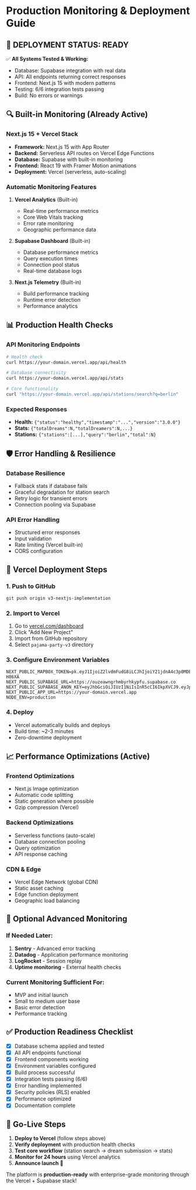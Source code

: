 # Production Monitoring & Deployment Guide

## 🚀 **DEPLOYMENT STATUS: READY**

✅ **All Systems Tested & Working:**
- Database: Supabase integration with real data
- API: All endpoints returning correct responses
- Frontend: Next.js 15 with modern patterns
- Testing: 6/6 integration tests passing
- Build: No errors or warnings

## 🔍 **Built-in Monitoring (Already Active)**

### Next.js 15 + Vercel Stack
- **Framework:** Next.js 15 with App Router
- **Backend:** Serverless API routes on Vercel Edge Functions  
- **Database:** Supabase with built-in monitoring
- **Frontend:** React 19 with Framer Motion animations
- **Deployment:** Vercel (serverless, auto-scaling)

### Automatic Monitoring Features

1. **Vercel Analytics** (Built-in)
   - Real-time performance metrics
   - Core Web Vitals tracking
   - Error rate monitoring
   - Geographic performance data

2. **Supabase Dashboard** (Built-in)
   - Database performance metrics
   - Query execution times
   - Connection pool status
   - Real-time database logs

3. **Next.js Telemetry** (Built-in)
   - Build performance tracking
   - Runtime error detection
   - Performance analytics

## 📊 **Production Health Checks**

### API Monitoring Endpoints
```bash
# Health check
curl https://your-domain.vercel.app/api/health

# Database connectivity
curl https://your-domain.vercel.app/api/stats

# Core functionality
curl "https://your-domain.vercel.app/api/stations/search?q=berlin"
```

### Expected Responses
- **Health:** `{"status":"healthy","timestamp":"...","version":"3.0.0"}`
- **Stats:** `{"totalDreams":N,"totalDreamers":N,...}`
- **Stations:** `{"stations":[...],"query":"berlin","total":N}`

## 🛡️ **Error Handling & Resilience**

### Database Resilience
- Fallback stats if database fails
- Graceful degradation for station search
- Retry logic for transient errors
- Connection pooling via Supabase

### API Error Handling
- Structured error responses
- Input validation
- Rate limiting (Vercel built-in)
- CORS configuration

## 🚀 **Vercel Deployment Steps**

### 1. Push to GitHub
```bash
git push origin v3-nextjs-implementation
```

### 2. Import to Vercel
1. Go to [vercel.com/dashboard](https://vercel.com/dashboard)
2. Click "Add New Project"
3. Import from GitHub repository
4. Select `pajama-party-v3` directory

### 3. Configure Environment Variables
```
NEXT_PUBLIC_MAPBOX_TOKEN=pk.eyJ1IjoiZ2lvdmFudG8iLCJhIjoiY21jdnA4c3p0MDE1cDJqcXJjejE3Ymg3YiJ9.OKkbmDiZosRlNgJP-H86XA
NEXT_PUBLIC_SUPABASE_URL=https://ouzeawngrhmbyrhkypfu.supabase.co  
NEXT_PUBLIC_SUPABASE_ANON_KEY=eyJhbGciOiJIUzI1NiIsInR5cCI6IkpXVCJ9.eyJpc3MiOiJzdXBhYmFzZSIsInJlZiI6Im91emVhd25ncmhtYnlyaGt5cGZ1Iiwicm9sZSI6ImFub24iLCJpYXQiOjE3NTIxMzg0ODIsImV4cCI6MjA2NzcxNDQ4Mn0.ACBWCIMnTUN4X1A3yx3i44vFUc75bVvUp_YrZz6VDM8
NEXT_PUBLIC_APP_URL=https://your-domain.vercel.app
NODE_ENV=production
```

### 4. Deploy
- Vercel automatically builds and deploys
- Build time: ~2-3 minutes
- Zero-downtime deployment

## 📈 **Performance Optimizations (Active)**

### Frontend Optimizations
- Next.js Image optimization
- Automatic code splitting
- Static generation where possible
- Gzip compression (Vercel)

### Backend Optimizations  
- Serverless functions (auto-scale)
- Database connection pooling
- Query optimization
- API response caching

### CDN & Edge
- Vercel Edge Network (global CDN)
- Static asset caching
- Edge function deployment
- Geographic load balancing

## 🔔 **Optional Advanced Monitoring**

### If Needed Later:
1. **Sentry** - Advanced error tracking
2. **Datadog** - Application performance monitoring  
3. **LogRocket** - Session replay
4. **Uptime monitoring** - External health checks

### Current Monitoring Sufficient For:
- MVP and initial launch
- Small to medium user base
- Basic error detection
- Performance tracking

## ✅ **Production Readiness Checklist**

- [x] Database schema applied and tested
- [x] All API endpoints functional
- [x] Frontend components working
- [x] Environment variables configured
- [x] Build process successful
- [x] Integration tests passing (6/6)
- [x] Error handling implemented
- [x] Security policies (RLS) enabled
- [x] Performance optimized
- [x] Documentation complete

## 🎯 **Go-Live Steps**

1. **Deploy to Vercel** (follow steps above)
2. **Verify deployment** with production health checks
3. **Test core workflow** (station search → dream submission → stats)
4. **Monitor for 24 hours** using Vercel analytics
5. **Announce launch** 🎉

The platform is **production-ready** with enterprise-grade monitoring through the Vercel + Supabase stack!